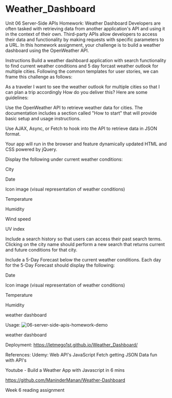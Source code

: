 # Weather_Dashboard

Unit 06 Server-Side APIs Homework: Weather Dashboard
Developers are often tasked with retrieving data from another application's API and using it in the context of their own. Third-party APIs allow developers to access their data and functionality by making requests with specific parameters to a URL. In this homework assignment, your challenge is to build a weather dashboard using the OpenWeather API.

Instructions
Build a weather dashboard application with search functionality to find current weather conditions and 5 day forcast weather outlook for multiple cities. Following the common templates for user stories, we can frame this challenge as follows:

As a traveler
I want to see the weather outlook for multiple cities
so that I can plan a trip accordingly
How do you deliver this? Here are some guidelines:

Use the OpenWeather API to retrieve weather data for cities. The documentation includes a section called "How to start" that will provide basic setup and usage instructions.

Use AJAX, Async, or Fetch to hook into the API to retrieve data in JSON format.

Your app will run in the browser and feature dynamically updated HTML and CSS powered by jQuery.

Display the following under current weather conditions:

City

Date

Icon image (visual representation of weather conditions)

Temperature

Humidity

Wind speed

UV index

Include a search history so that users can access their past search terms. Clicking on the city name should perform a new search that returns current and future conditions for that city.

Include a 5-Day Forecast below the current weather conditions. Each day for the 5-Day Forecast should display the following:

Date

Icon image (visual representation of weather conditions)

Temperature

Humidity

weather dashboard

Usage:
![06-server-side-apis-homework-demo](https://manindermanan.github.io/Weather-Dashboard-App/)

weather dashboard

Deployment:
https://letmego1st.github.io/Weather_Dashboard/

References:
Udemy: Web API's JavaScript Fetch getting JSON Data fun with API's

Youtube - Build a Weather App with Javascript in 6 mins

https://github.com/ManinderManan/Weather-Dashboard

Week 6 reading assignment

